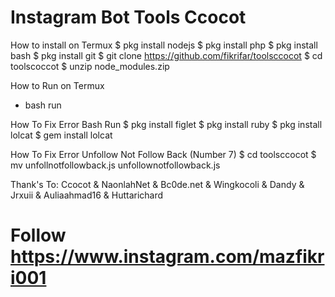 # Instagram Bot Tools Ccocot

How to install on Termux
$ pkg install nodejs
$ pkg install php
$ pkg install bash
$ pkg install git
$ git clone https://github.com/fikrifar/toolsccocot
$ cd toolscoccot
$ unzip node_modules.zip

How to Run on Termux
* bash run

How To Fix Error Bash Run
$ pkg install figlet
$ pkg install ruby
$ pkg install lolcat
$ gem install lolcat

How To Fix Error Unfollow Not Follow Back (Number 7)
$ cd toolsccocot
$ mv unfollnotfollowback.js unfollownotfollowback.js

Thank's To: 
Ccocot & NaonlahNet & Bc0de.net & Wingkocoli & Dandy & Jrxuii & Auliaahmad16 & Huttarichard

# Follow https://www.instagram.com/mazfikri001
